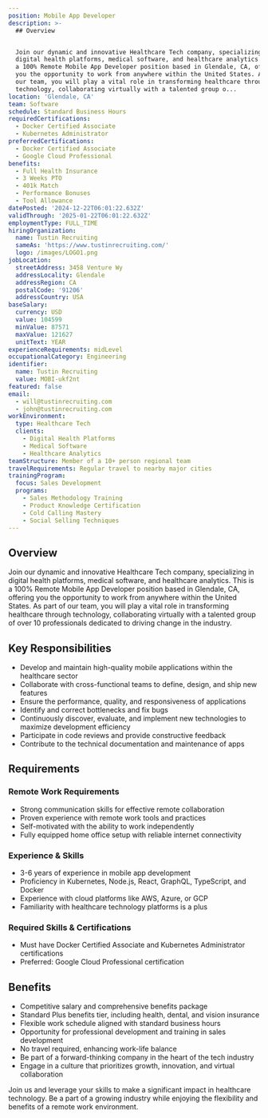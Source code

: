 ```yaml
---
position: Mobile App Developer
description: >-
  ## Overview


  Join our dynamic and innovative Healthcare Tech company, specializing in
  digital health platforms, medical software, and healthcare analytics. This is
  a 100% Remote Mobile App Developer position based in Glendale, CA, offering
  you the opportunity to work from anywhere within the United States. As part of
  our team, you will play a vital role in transforming healthcare through
  technology, collaborating virtually with a talented group o...
location: 'Glendale, CA'
team: Software
schedule: Standard Business Hours
requiredCertifications:
  - Docker Certified Associate
  - Kubernetes Administrator
preferredCertifications:
  - Docker Certified Associate
  - Google Cloud Professional
benefits:
  - Full Health Insurance
  - 3 Weeks PTO
  - 401k Match
  - Performance Bonuses
  - Tool Allowance
datePosted: '2024-12-22T06:01:22.632Z'
validThrough: '2025-01-22T06:01:22.632Z'
employmentType: FULL_TIME
hiringOrganization:
  name: Tustin Recruiting
  sameAs: 'https://www.tustinrecruiting.com/'
  logo: /images/LOGO1.png
jobLocation:
  streetAddress: 3458 Venture Wy
  addressLocality: Glendale
  addressRegion: CA
  postalCode: '91206'
  addressCountry: USA
baseSalary:
  currency: USD
  value: 104599
  minValue: 87571
  maxValue: 121627
  unitText: YEAR
experienceRequirements: midLevel
occupationalCategory: Engineering
identifier:
  name: Tustin Recruiting
  value: MOBI-ukf2nt
featured: false
email:
  - will@tustinrecruiting.com
  - john@tustinrecruiting.com
workEnvironment:
  type: Healthcare Tech
  clients:
    - Digital Health Platforms
    - Medical Software
    - Healthcare Analytics
teamStructure: Member of a 10+ person regional team
travelRequirements: Regular travel to nearby major cities
trainingProgram:
  focus: Sales Development
  programs:
    - Sales Methodology Training
    - Product Knowledge Certification
    - Cold Calling Mastery
    - Social Selling Techniques
---
```




## Overview

Join our dynamic and innovative Healthcare Tech company, specializing in digital health platforms, medical software, and healthcare analytics. This is a 100% Remote Mobile App Developer position based in Glendale, CA, offering you the opportunity to work from anywhere within the United States. As part of our team, you will play a vital role in transforming healthcare through technology, collaborating virtually with a talented group of over 10 professionals dedicated to driving change in the industry.

## Key Responsibilities

- Develop and maintain high-quality mobile applications within the healthcare sector
- Collaborate with cross-functional teams to define, design, and ship new features
- Ensure the performance, quality, and responsiveness of applications
- Identify and correct bottlenecks and fix bugs
- Continuously discover, evaluate, and implement new technologies to maximize development efficiency
- Participate in code reviews and provide constructive feedback
- Contribute to the technical documentation and maintenance of apps

## Requirements

### Remote Work Requirements
- Strong communication skills for effective remote collaboration
- Proven experience with remote work tools and practices
- Self-motivated with the ability to work independently
- Fully equipped home office setup with reliable internet connectivity

### Experience & Skills
- 3-6 years of experience in mobile app development
- Proficiency in Kubernetes, Node.js, React, GraphQL, TypeScript, and Docker
- Experience with cloud platforms like AWS, Azure, or GCP
- Familiarity with healthcare technology platforms is a plus

### Required Skills & Certifications
- Must have Docker Certified Associate and Kubernetes Administrator certifications
- Preferred: Google Cloud Professional certification

## Benefits

- Competitive salary and comprehensive benefits package
- Standard Plus benefits tier, including health, dental, and vision insurance
- Flexible work schedule aligned with standard business hours
- Opportunity for professional development and training in sales development
- No travel required, enhancing work-life balance
- Be part of a forward-thinking company in the heart of the tech industry
- Engage in a culture that prioritizes growth, innovation, and virtual collaboration

Join us and leverage your skills to make a significant impact in healthcare technology. Be a part of a growing industry while enjoying the flexibility and benefits of a remote work environment.
